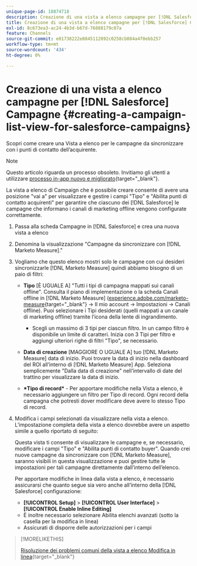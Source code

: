 ```yaml
---
unique-page-id: 18874718
description: Creazione di una vista a elenco campagne per [!DNL Salesforce Campaigns] - [!DNL Marketo Measure] - Documentazione del prodotto
title: Creazione di una vista a elenco campagne per [!DNL Salesforce] Campagne
exl-id: 8c673ea3-ac24-4b3d-b67d-76888179c07a
feature: Channels
source-git-commit: e01738222e8845112892c0258cb084a4f0ebb257
workflow-type: tm+mt
source-wordcount: '434'
ht-degree: 0%

---
```


# Creazione di una vista a elenco campagne per [!DNL Salesforce] Campagne {#creating-a-campaign-list-view-for-salesforce-campaigns}

Scopri come creare una Vista a elenco per le campagne da sincronizzare con i punti di contatto dell’acquirente.

>[!NOTE]
>
>Questo articolo riguarda un processo obsoleto. Invitiamo gli utenti a utilizzare [processo in-app nuovo e migliorato](/help/channel-tracking-and-setup/offline-channels/custom-campaign-sync.md){target="_blank"}.

La vista a elenco di Campaign che è possibile creare consente di avere una posizione &quot;vai a&quot; per visualizzare e gestire i campi &quot;Tipo&quot; e &quot;Abilita punti di contatto acquirenti&quot; per garantire che ciascuno dei [!DNL Salesforce] le campagne che informano i canali di marketing offline vengono configurate correttamente.

1. Passa alla scheda Campagne in [!DNL Salesforce] e crea una nuova vista a elenco
1. Denomina la visualizzazione &quot;Campagne da sincronizzare con [!DNL Marketo Measure].&quot;
1. Vogliamo che questo elenco mostri solo le campagne con cui desideri sincronizzarle [!DNL Marketo Measure] quindi abbiamo bisogno di un paio di filtri:

   * **Tipo** [È UGUALE A] &quot;Tutti i tipi di campagna mappati sui canali offline&quot;. Consulta il piano di implementazione o la scheda Canali offline in [!DNL Marketo Measure] ([experience.adobe.com/marketo-measure](https://experience.adobe.com/marketo-measure){target="_blank"} -> Il mio account -> Impostazioni -> Canali offline). Puoi selezionare i Tipi desiderati (quelli mappati a un canale di marketing offline) tramite l’icona della lente di ingrandimento.

      * Scegli un massimo di 3 tipi per ciascun filtro. In un campo filtro è disponibile un limite di caratteri. Inizia con 3 Tipi per filtro e aggiungi ulteriori righe di filtri &quot;Tipo&quot;, se necessario.

   * **Data di creazione** [MAGGIORE O UGUALE A] tuo [!DNL Marketo Measure] data di inizio. Puoi trovare la data di inizio nella dashboard del ROI all’interno di [!DNL Marketo Measure] App. Seleziona semplicemente &quot;Dalla data di creazione&quot; nell’intervallo di date del trattino per visualizzare la data di inizio.
   * **&#42;Tipo di record&#42;** - Per apportare modifiche nella Vista a elenco, è necessario aggiungere un filtro per Tipo di record. Ogni record della campagna che potresti dover modificare deve avere lo stesso Tipo di record.

1. Modifica i campi selezionati da visualizzare nella vista a elenco. L’impostazione completa della vista a elenco dovrebbe avere un aspetto simile a quello riportato di seguito:

   Questa vista ti consente di visualizzare le campagne e, se necessario, modificare i campi &quot;Tipo&quot; e &quot;Abilita punti di contatto buyer&quot;. Quando crei nuove campagne da sincronizzare con [!DNL Marketo Measure], saranno visibili in questa visualizzazione e puoi gestire tutte le impostazioni per tali campagne direttamente dall’interno dell’elenco.

   Per apportare modifiche in linea dalla vista a elenco, è necessario assicurarsi che quanto segue sia vero anche all’interno della [!DNL Salesforce] configurazione:

   * **[!UICONTROL Setup]** > **[!UICONTROL User Interface]** > **[!UICONTROL Enable Inline Editing]**
   * È inoltre necessario selezionare Abilita elenchi avanzati (sotto la casella per la modifica in linea)
   * Assicurati di disporre delle autorizzazioni per i campi

>[!MORELIKETHIS]
>
>[Risoluzione dei problemi comuni della vista a elenco Modifica in linea](http://help.salesforce.com/articleView?id=000003911&amp;language=en_US&amp;type=1){target="_blank"}
